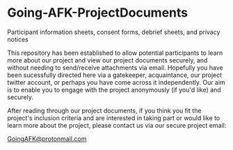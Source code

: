 # Going-AFK-ProjectDocuments
Participant information sheets, consent forms, debrief sheets, and privacy notices 



This repository has been established to allow potential participants to learn more about our project and view our project documents securely, and 
without needing to send/receive attachments via email. Hopefully you have been sucessfully directed here via a gatekeeper, acquaintance, our project twitter account, or 
perhaps you have come across it independently. Our aim is to enable you to engage with the project anonymously (if you'd like) and securely. 

After reading through our project documents, if you think you fit the project's inclusion criteria and are interested in taking part or would like to learn more about the project, 
please contact us via our secure project email:

GoingAFK@protonmail.com 
